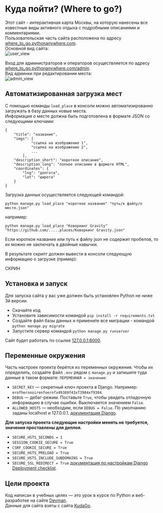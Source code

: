 ﻿# Куда пойти? (Where to go?)

Этот сайт - интерактивная карта Москвы, на которую нанесены все известные виды активного отдыха с подробными описаниями и комментариями.  
Пользовательская часть сайта расположена по адресу [where_to_go.pythonanywhere.com](https://where_to_go.pythonanywhere.com).  
Основной вид сайта:  
![user_view](https://github.com/mulchus/where_to_go/assets/111083714/4f6f4268-45b6-4e1c-b0fa-f45489ddc423)

Вход для администраторов и операторов осуществляется по адресу [where_to_go.pythonanywhere.com/admin](https://where_to_go.pythonanywhere.com/admin).  
Вид админки при редактировании места:  
![admin_view](https://github.com/mulchus/where_to_go/assets/111083714/136fffe9-5d92-42dd-ae42-3008d0998e42)


## Автоматизированная загрузка мест
С помощью команды `load_place` в консоли можно автоматизированно загружать в базу данных новые места.  
Информация о месте должна быть подготовлена в формате JSON со следующими ключами:  
```
{
    "title": "название",
    "imgs": [
            "ссылка на изображение 1", 
            "ссылка на изображение 2", 
            ...
        ],
    "description_short": "короткое описание",
    "description_long": "полное описание в формате HTML",
    "coordinates": {
        "lng": "долгота",
        "lat": "широта"
    }
}
```

Загрузка данных осуществляется следующей командой:  
```
python manage.py load_place "короткое название" "путь/к файлу/о месте.json"
```
например:  
```
python manage.py load_place "Коворкинг Gravity" "https://github.com/.....places/Коворкинг Gravity.json"
```
Если короткое название или путь к файлу json не содержит пробелов, то их можно не заключать в двойные кавычки.  

В результате скрипт должен вывести в консоли следующую информацию о загрузке (пример):

СКРИН


## Установка и запуск

Для запуска сайта у вас уже должен быть установлен Python не ниже 3й версии. 

- Скачайте код
- Установите зависимости командой `pip install -r requirements.txt`
- Создайте файл базы данных и примените все миграции - командой `python manage.py migrate`
- Запустите сервер командой `python manage.py runserver`

Сайт будет работать по ссылке [127.0.0.1:8000](http://127.0.0.1:8000).  


## Переменные окружения

Часть настроек проекта берётся из переменных окружения. Чтобы их определить, создайте файл `.env` рядом с `manage.py` и запишите туда данные в таком формате: `ПЕРЕМЕННАЯ = значение`:  
- `SECRET_KEY` — секретный ключ проекта в Django. Например: `erofheronoirenfoernfx49389f43xf3984xf9384`.  
- `DEBUG` — дебаг-режим. Поставьте `True`, чтобы увидеть отладочную информацию в случае ошибки. Выключается значением `False`.  
- `ALLOWED_HOSTS` — необходим, если `DEBUG = False`. По умолчанию заданы localhost и 127.0.0.1. [документация Django](https://docs.djangoproject.com/en/3.1/ref/settings/#allowed-hosts).

**Для запуска проекта следующие настройки менять не требуется, значения проставлены для деплоя.**  
- `SECURE_HSTS_SECONDS = 1` 
- `SESSION_COOKIE_SECURE = True`
- `CSRF_COOKIE_SECURE = True`
- `SECURE_HSTS_PRELOAD = True`
- `SECURE_HSTS_INCLUDE_SUBDOMAINS = True`
- `SECURE_SSL_REDIRECT = True`
[документация по настройкам Django Deployment checklist](https://docs.djangoproject.com/en/3.0/howto/deployment/checklist/).


## Цели проекта

Код написан в учебных целях — это урок в курсе по Python и веб-разработке на сайте [Devman](https://dvmn.org).  
Данные для сайта взяты с сайта [KudaGo](https://kudago.com/).
